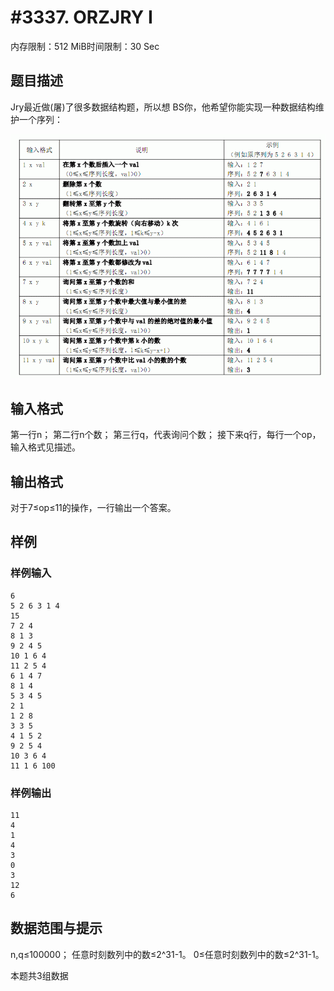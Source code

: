 # #3337. ORZJRY I

内存限制：512 MiB时间限制：30 Sec

## 题目描述

Jry最近做(屠)了很多数据结构题，所以想 BS你，他希望你能实现一种数据结构维护一个序列：

![](upload/201312/aa.jpg)

## 输入格式

第一行n；
第二行n个数；
第三行q，代表询问个数；
接下来q行，每行一个op，输入格式见描述。

## 输出格式

对于7&le;op&le;11的操作，一行输出一个答案。

## 样例

### 样例输入

    
    6
    5 2 6 3 1 4
    15
    7 2 4
    8 1 3
    9 2 4 5
    10 1 6 4
    11 2 5 4
    6 1 4 7
    8 1 4
    5 3 4 5
    2 1
    1 2 8
    3 3 5
    4 1 5 2
    9 2 5 4
    10 3 6 4
    11 1 6 100
    
    

### 样例输出

    
    11
    4
    1
    4
    3
    0
    3
    12
    6
    
    
    

## 数据范围与提示

n,q&le;100000；
任意时刻数列中的数&le;2^31-1。
0&le;任意时刻数列中的数&le;2^31-1。

本题共3组数据
